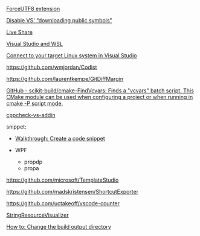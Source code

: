 [ForceUTF8 extension](https://www.zhihu.com/question/37252051?sort=created)

[Disable VS' “downloading public symbols”](https://stackoverflow.com/questions/3817223/disable-vs-downloading-public-symbols)

[Live Share](https://visualstudio.microsoft.com/zh-hans/services/live-share/?rr=https%3A%2F%2Fgithub.com%2FMicrosoftDocs%2Flive-share)

[Visual Studio and WSL](https://github.com/simdjson/simdjson/issues/955)

[Connect to your target Linux system in Visual Studio](https://docs.microsoft.com/en-us/cpp/linux/connect-to-your-remote-linux-computer?view=vs-2019#tcp-port-forwarding)

https://github.com/wmjordan/Codist

https://github.com/laurentkempe/GitDiffMargin

[GitHub - scikit-build/cmake-FindVcvars: Finds a &quot;vcvars&quot; batch script. This CMake module can be used when configuring a project or when running in cmake -P script mode.](https://github.com/scikit-build/cmake-FindVcvars)

[cppcheck-vs-addin](https://github.com/VioletGiraffe/cppcheck-vs-addin)

snippet:

- [Walkthrough: Create a code snippet](https://docs.microsoft.com/en-us/visualstudio/ide/walkthrough-creating-a-code-snippet?view=vs-2022)

- WPF

  - propdp
  - propa


https://github.com/microsoft/TemplateStudio

https://github.com/madskristensen/ShortcutExporter

https://github.com/uctakeoff/vscode-counter

[StringResourceVisualizer](https://github.com/mrlacey/StringResourceVisualizer)

[How to: Change the build output directory](https://learn.microsoft.com/en-us/visualstudio/ide/how-to-change-the-build-output-directory?view=vs-2019)
